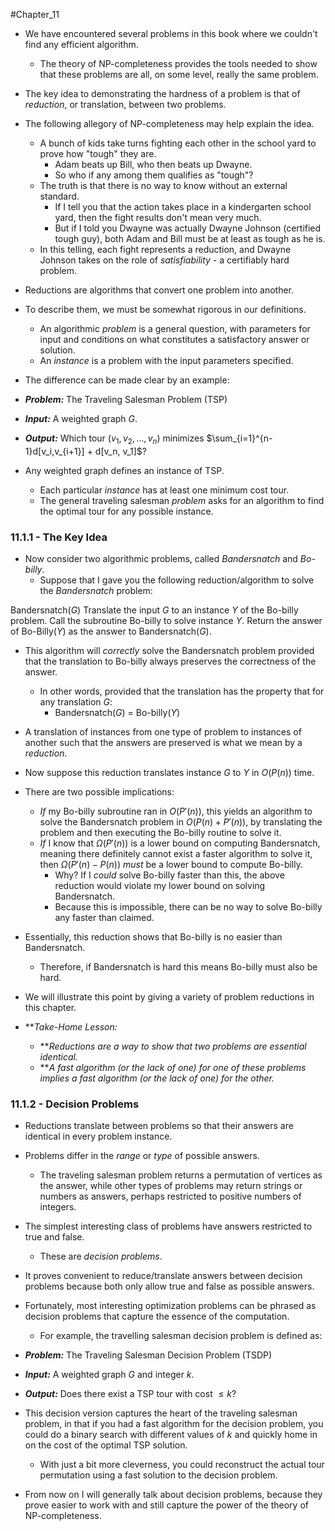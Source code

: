 #Chapter_11 
- We have encountered several problems in this book where we couldn't find any efficient algorithm.
	- The theory of NP-completeness provides the tools needed to show that these problems are all, on some level, really the same problem.

- The key idea to demonstrating the hardness of a problem is that of *reduction*, or translation, between two problems.
- The following allegory of NP-completeness may help explain the idea.
	- A bunch of kids take turns fighting each other in the school yard to prove how "tough" they are.
		- Adam beats up Bill, who then beats up Dwayne.
		- So who if any among them qualifies as "tough"?
	- The truth is that there is no way to know without an external standard.
		- If I tell you that the action takes place in a kindergarten school yard, then the fight results don't mean very much.
		- But if I told you Dwayne was actually Dwayne Johnson (certified tough guy), both Adam and Bill must be at least as tough as he is.
	- In this telling, each fight represents a reduction, and Dwayne Johnson takes on the role of *satisfiability* - a certifiably hard problem.

- Reductions are algorithms that convert one problem into another.
- To describe them, we must be somewhat rigorous in our definitions.
	- An algorithmic *problem* is a general question, with parameters for input and conditions on what constitutes a satisfactory answer or solution.
	- An *instance* is a problem with the input parameters specified.
- The difference can be made clear by an example:

- ***Problem:*** The Traveling Salesman Problem (TSP)
- ***Input:*** A weighted graph *G*.
- ***Output:*** Which tour $(v_1,v_2,...,v_n)$ minimizes $\sum_{i=1}^{n-1}d[v_i,v_{i+1}] + d[v_n, v_1]$?

- Any weighted graph defines an instance of TSP.
	- Each particular *instance* has at least one minimum cost tour.
	- The general traveling salesman *problem* asks for an algorithm to find the optimal tour for any possible instance.

### 11.1.1 - The Key Idea
- Now consider two algorithmic problems, called *Bandersnatch* and *Bo-billy*.
	- Suppose that I gave you the following reduction/algorithm to solve the *Bandersnatch* problem:

Bandersnatch(*G*)
	Translate the input *G* to an instance *Y* of the Bo-billy problem.
	Call the subroutine Bo-billy to solve instance *Y*.
	Return the answer of Bo-Billy(*Y*) as the answer to Bandersnatch(*G*).

- This algorithm will *correctly* solve the Bandersnatch problem provided that the translation to Bo-billy always preserves the correctness of the answer.
	- In other words, provided that the translation has the property that for any translation *G*:
		- Bandersnatch(*G*) = Bo-billy(*Y*)

- A translation of instances from one type of problem to instances of another such that the answers are preserved is what we mean by a *reduction*.

- Now suppose this reduction translates instance *G* to *Y* in $O(P(n))$ time.
- There are two possible implications:
	- *If* my Bo-billy subroutine ran in $O(P'(n))$, this yields an algorithm to solve the Bandersnatch problem in $O(P(n)+P'(n))$, by translating the problem and then executing the Bo-billy routine to solve it.
	- *If* I know that $\Omega(P'(n))$ is a lower bound on computing Bandersnatch, meaning there definitely cannot exist a faster algorithm to solve it, then $\Omega(P'(n)-P(n))$ *must* be a lower bound to compute Bo-billy.
		- Why? If I *could* solve Bo-billy faster than this, the above reduction would violate my lower bound on solving Bandersnatch.
		- Because this is impossible, there can be no way to solve Bo-billy any faster than claimed.

- Essentially, this reduction shows that Bo-billy is no easier than Bandersnatch.
	- Therefore, if Bandersnatch is hard this means Bo-billy must also be hard.
- We will illustrate this point by giving a variety of problem reductions in this chapter.

- ***Take-Home Lesson:*
	- ***Reductions are a way to show that two problems are essential identical.*
	- ***A fast algorithm (or the lack of one) for one of these problems implies a fast algorithm (or the lack of one) for the other.*

### 11.1.2 - Decision Problems
- Reductions translate between problems so that their answers are identical in every problem instance.
- Problems differ in the *range* or *type* of possible answers.
	- The traveling salesman problem returns a permutation of vertices as the answer, while other types of problems may return strings or numbers as answers, perhaps restricted to positive numbers of integers.

- The simplest interesting class of problems have answers restricted to true and false.
	- These are *decision problems*.
- It proves convenient to reduce/translate answers between decision problems because both only allow true and false as possible answers.

- Fortunately, most interesting optimization problems can be phrased as decision problems that capture the essence of the computation.
	- For example, the travelling salesman decision problem is defined as:

- ***Problem:*** The Traveling Salesman Decision Problem (TSDP)
- ***Input:*** A weighted graph *G* and integer *k*.
- ***Output:*** Does there exist a TSP tour with cost $\leq k$?

- This decision version captures the heart of the traveling salesman problem, in that if you had a fast algorithm for the decision problem, you could do a binary search with different values of *k* and quickly home in on the cost of the optimal TSP solution.
	- With just a bit more cleverness, you could reconstruct the actual tour permutation using a fast solution to the decision problem.

- From now on I will generally talk about decision problems, because they prove easier to work with and still capture the power of the theory of NP-completeness.